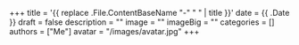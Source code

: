 +++
title = '{{ replace .File.ContentBaseName "-" " " | title }}'
date = {{ .Date }}
draft = false
description = ""
image = ""
imageBig = ""
categories = []
authors = ["Me"]
avatar = "/images/avatar.jpg"
+++
